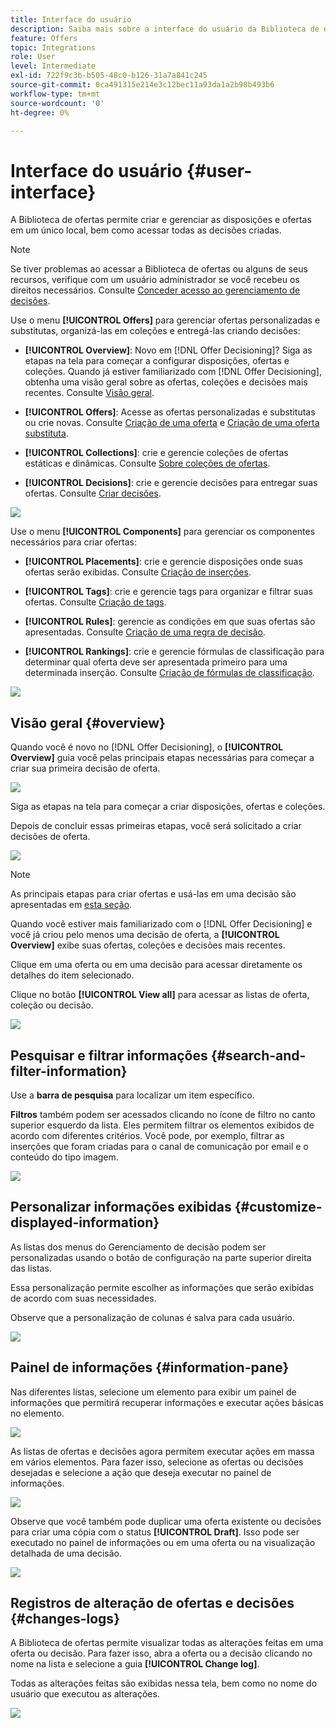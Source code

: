 ```yaml
---
title: Interface do usuário
description: Saiba mais sobre a interface do usuário da Biblioteca de ofertas
feature: Offers
topic: Integrations
role: User
level: Intermediate
exl-id: 722f9c3b-b505-48c0-b126-31a7a841c245
source-git-commit: 0ca491315e214e3c12bec11a93da1a2b98b493b6
workflow-type: tm+mt
source-wordcount: '0'
ht-degree: 0%

---
```


# Interface do usuário {#user-interface}

A Biblioteca de ofertas permite criar e gerenciar as disposições e ofertas em um único local, bem como acessar todas as decisões criadas.

>[!NOTE]
>
>Se tiver problemas ao acessar a Biblioteca de ofertas ou alguns de seus recursos, verifique com um usuário administrador se você recebeu os direitos necessários. Consulte [Conceder acesso ao gerenciamento de decisões](starting-offer-decisioning.md#granting-acess-to-decision-management).

Use o menu **[!UICONTROL Offers]** para gerenciar ofertas personalizadas e substitutas, organizá-las em coleções e entregá-las criando decisões:

* **[!UICONTROL Overview]**: Novo em [!DNL Offer Decisioning]? Siga as etapas na tela para começar a configurar disposições, ofertas e coleções. Quando já estiver familiarizado com [!DNL Offer Decisioning], obtenha uma visão geral sobre as ofertas, coleções e decisões mais recentes. Consulte [Visão geral](#overview).

* **[!UICONTROL Offers]**: Acesse as ofertas personalizadas e substitutas ou crie novas. Consulte [Criação de uma oferta](../offer-library/creating-personalized-offers.md) e [Criação de uma oferta substituta](../offer-library/creating-fallback-offers.md).

* **[!UICONTROL Collections]**: crie e gerencie coleções de ofertas estáticas e dinâmicas. Consulte [Sobre coleções de ofertas](../offer-library/creating-collections.md).

* **[!UICONTROL Decisions]**: crie e gerencie decisões para entregar suas ofertas. Consulte [Criar decisões](../offer-activities/create-offer-activities.md).

![](../assets/offers_menu.png)

Use o menu **[!UICONTROL Components]** para gerenciar os componentes necessários para criar ofertas:

* **[!UICONTROL Placements]**: crie e gerencie disposições onde suas ofertas serão exibidas. Consulte [Criação de inserções](../offer-library/creating-placements.md).

* **[!UICONTROL Tags]**: crie e gerencie tags para organizar e filtrar suas ofertas. Consulte [Criação de tags](../offer-library/creating-tags.md).

* **[!UICONTROL Rules]**: gerencie as condições em que suas ofertas são apresentadas. Consulte [Criação de uma regra de decisão](../offer-library/creating-decision-rules.md).

* **[!UICONTROL Rankings]**: crie e gerencie fórmulas de classificação para determinar qual oferta deve ser apresentada primeiro para uma determinada inserção. Consulte [Criação de fórmulas de classificação](../ranking/create-ranking-formulas.md).

![](../assets/offer_activities.png)

## Visão geral {#overview}

Quando você é novo no [!DNL Offer Decisioning], o **[!UICONTROL Overview]** guia você pelas principais etapas necessárias para começar a criar sua primeira decisão de oferta.

![](../assets/overview_onboarding.png)

Siga as etapas na tela para começar a criar disposições, ofertas e coleções.

Depois de concluir essas primeiras etapas, você será solicitado a criar decisões de oferta.

![](../assets/overview_collection-created.png)

>[!NOTE]
>
>As principais etapas para criar ofertas e usá-las em uma decisão são apresentadas em [esta seção](../offer-library/key-steps.md).

Quando você estiver mais familiarizado com o [!DNL Offer Decisioning] e você já criou pelo menos uma decisão de oferta, a **[!UICONTROL Overview]** exibe suas ofertas, coleções e decisões mais recentes.

Clique em uma oferta ou em uma decisão para acessar diretamente os detalhes do item selecionado.

Clique no botão **[!UICONTROL View all]** para acessar as listas de oferta, coleção ou decisão.

![](../assets/overview_view-all.png)

## Pesquisar e filtrar informações {#search-and-filter-information}

Use a **barra de pesquisa** para localizar um item específico.

**Filtros** também podem ser acessados clicando no ícone de filtro no canto superior esquerdo da lista. Eles permitem filtrar os elementos exibidos de acordo com diferentes critérios. Você pode, por exemplo, filtrar as inserções que foram criadas para o canal de comunicação por email e o conteúdo do tipo imagem.

![](../assets/filters.png)

## Personalizar informações exibidas {#customize-displayed-information}

As listas dos menus do Gerenciamento de decisão podem ser personalizadas usando o botão de configuração na parte superior direita das listas.

Essa personalização permite escolher as informações que serão exibidas de acordo com suas necessidades.

Observe que a personalização de colunas é salva para cada usuário.

![](../assets/columns.png)

## Painel de informações {#information-pane}

Nas diferentes listas, selecione um elemento para exibir um painel de informações que permitirá recuperar informações e executar ações básicas no elemento.

![](../assets/information-pane.png)

As listas de ofertas e decisões agora permitem executar ações em massa em vários elementos. Para fazer isso, selecione as ofertas ou decisões desejadas e selecione a ação que deseja executar no painel de informações.

![](../assets/bulk-actions.png)

Observe que você também pode duplicar uma oferta existente ou decisões para criar uma cópia com o status **[!UICONTROL Draft]**. Isso pode ser executado no painel de informações ou em uma oferta ou na visualização detalhada de uma decisão.

![](../assets/duplicate-offer.png)

## Registros de alteração de ofertas e decisões {#changes-logs}

A Biblioteca de ofertas permite visualizar todas as alterações feitas em uma oferta ou decisão. Para fazer isso, abra a oferta ou a decisão clicando no nome na lista e selecione a guia **[!UICONTROL Change log]**.

Todas as alterações feitas são exibidas nessa tela, bem como no nome do usuário que executou as alterações.

![](../assets/change-logs.png)

